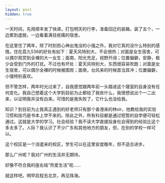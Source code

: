 ```yaml
---
layout: post
hidden: true
---
```

一天时间，先用顺丰发了快递，打包明天的行李，准备回迁的装箱，装了五个，一边累到虚脱，一边看着满目疮痍的宿舍。

在这里住了两年，除了时刻担心神出鬼没的小强之外，我对它真的没什么特别的感情。住在荔九536的好处有如下：夏天风特别大，不会很热；对面是女生宿舍，可以偶尔观赏到全裸的大一女生；面南，阳光充足，视野开阔；位置偏僻，安静，极少会受到门外的打扰。不过也有坏处：夏天风特别大，东西很容易吹跑；对面是女生宿舍，可以偶尔全裸的时候被围观；面南，台风来的时候首当其冲；位置偏僻，小强特别喜欢。

但不管怎样，两年时光过来了，自我感觉跟两年前一头踏进这个寝室的自身没有任何变化。我自己想着这个大学到目前为止都给了我些什么，我很想说出个一二出来，以证明我并没有白来。可惜的是我失败了，它什么也没给我。

知识？到目前为止我真正遇到的好老师只有那个香港来的林sir，他教给我的实验习惯和技巧是书本上学不来的。除此之外，所有科目都是通过短暂的自学便可轻松通过。这就是大学的学习。社会经验？我不读大学直接投身社会得到的经验比这个多太多了。人际？我认识了不少广东和其他地方的朋友，但，在别的学校一样可以。

这个校区是一个消遣来的校区，学生可以在这里安度晚年，但不适合进步。

那么广州呢？我对广州的生活并无期待。

好像不符合我的座右铭“热爱生活”呃……

就这样吧。明早启程去北京，再见珠海。